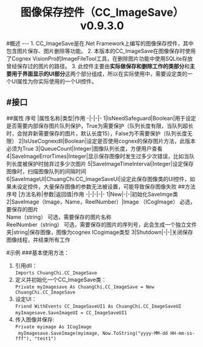 <h1><center>图像保存控件（CC_ImageSave）v0.9.3.0</center></h1>
#概述
---
1. CC_ImageSave是在.Net Framework上编写的图像保存控件，其中包含图片保存、图片删除等功能。  
2. 本版本的CC_ImageSave在图像保存时使用了Cognex VisionPro的ImageFileTool工具，在删除图片功能中使用SQLite存放曾经保存过的图片的路径。
3. 此控件主要由<b>实际做保存和删除工作的类部分</b>和<b>主要用于界面显示的UI部分</b>这两个部分组成，所以在实际使用中，需要设定类的一个UI属性为你实际使用的一个UI控件。

#接口
---
##属性
序号	|属性名称|类型|作用
-|-|-|-
1|IsNeedSafeguard|Boolean|用于设定是否需要内部保存图片队列保护，True为需要保护（队列长度有限，当队列超长时，会抛弃新需要保存的图片，默认长度15），False为不需要保护（队列长度无限）
2|IsUseCognexdll|Boolean|设定是否使用cognex的保存图片方法，此版本必须为True
3|QueueCount|Integer|图像队列长度，方便用户查看
4|SaveImageErrorTimes|Integer|显示保存图像时发生过多少次错误，比如当队列长度被保护时抛弃过多少次图片
5|SaveImageTimeInterval|Integer|设定保存图像时，扫描图像队列的间隔时间
6|SaveImageUI|ChuangChi.CC_ImageSaveUI|设定此保存图像类的UI控件，如果未设定控件，大量保存图像的参数无法被设置，可能导致保存图像失败
##方法
序号	|方法名称|参数|返回值|作用
-|-|-|-|-
1|New|-|-|初始化SaveImge类
2|SaveImage（Image，Name，ReelNumber）|Image （ICogImage） 必选，要保存的图片<br>Name（string） 可选，需要保存的图片名称<br>ReelNumber（string） 可选，需要保存的图片的序列号，此会生成一个独立文件夹|string|保存图像，图像为cognex ICogimage类型
3|Shutdown|-|-|关闭保存图像线程，并结束所有工作

#示例
###基本使用方法：
1. 引用dll：  
`Imports ChuangChi.CC_ImageSave`
2. 定义并初始化一个CC_ImageSave类：  
`Private myImagesave As ChuangChi.CC_ImageSave = New ChuangChi.CC_ImageSave`
3. 设定UI：  
`Friend WithEvents CC_ImageSaveUI1 As ChuangChi.CC_ImageSaveUI`  
`myImagesave.SaveImageUI = CC_ImageSaveUI1`
4. 传入图像并保存:  
`Private myimage As ICogImage`  
` myImagesave.SaveImage(myimage, Now.ToString("yyyy-MM-dd HH-mm-ss-fff"), "test1")`


